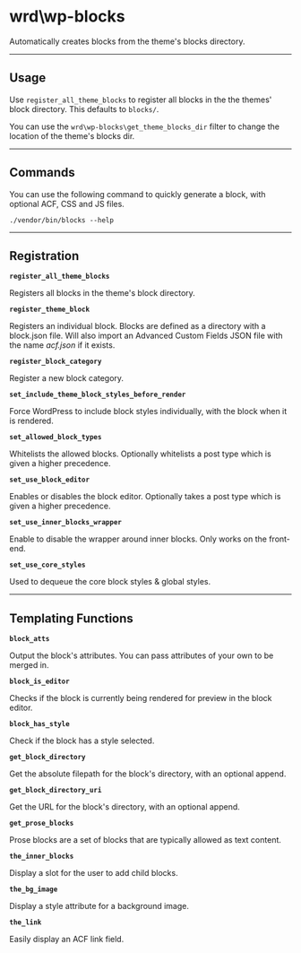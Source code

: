 # wrd\wp-blocks

Automatically creates blocks from the theme's blocks directory.

---

## Usage

Use `register_all_theme_blocks` to register all blocks in the the themes' block directory. This defaults to `blocks/`.

You can use the `wrd\wp-blocks\get_theme_blocks_dir` filter to change the location of the theme's blocks dir.

---

## Commands

You can use the following command to quickly generate a block, with optional ACF, CSS and JS files.

```
./vendor/bin/blocks --help
```

---

## Registration

**`register_all_theme_blocks`**

Registers all blocks in the theme's block directory.

**`register_theme_block`**

Registers an individual block. Blocks are defined as a directory with a block.json file. Will also import an Advanced Custom Fields JSON file with the name _acf.json_ if it exists.

**`register_block_category`**

Register a new block category.

**`set_include_theme_block_styles_before_render`**

Force WordPress to include block styles individually, with the block when it is rendered.

**`set_allowed_block_types`**

Whitelists the allowed blocks. Optionally whitelists a post type which is given a higher precedence.

**`set_use_block_editor`**

Enables or disables the block editor. Optionally takes a post type which is given a higher precedence.

**`set_use_inner_blocks_wrapper`**

Enable to disable the wrapper around inner blocks. Only works on the front-end.

**`set_use_core_styles`**

Used to dequeue the core block styles & global styles.

---

## Templating Functions

**`block_atts`**

Output the block's attributes. You can pass attributes of your own to be merged in.

**`block_is_editor`**

Checks if the block is currently being rendered for preview in the block editor.

**`block_has_style`**

Check if the block has a style selected.

**`get_block_directory`**

Get the absolute filepath for the block's directory, with an optional append.

**`get_block_directory_uri`**

Get the URL for the block's directory, with an optional append.

**`get_prose_blocks`**

Prose blocks are a set of blocks that are typically allowed as text content.

**`the_inner_blocks`**

Display a slot for the user to add child blocks.

**`the_bg_image`**

Display a style attribute for a background image.

**`the_link`**

Easily display an ACF link field.
